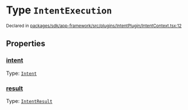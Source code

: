 # Type `IntentExecution`
<sub>Declared in [packages/sdk/app-framework/src/plugins/IntentPlugin/IntentContext.tsx:12](https://github.com/dxos/dxos/blob/88f322397/packages/sdk/app-framework/src/plugins/IntentPlugin/IntentContext.tsx#L12)</sub>




## Properties
### [intent](https://github.com/dxos/dxos/blob/88f322397/packages/sdk/app-framework/src/plugins/IntentPlugin/IntentContext.tsx#L13)
Type: <code>[Intent](/api/@dxos/app-framework/types/Intent)</code>




### [result](https://github.com/dxos/dxos/blob/88f322397/packages/sdk/app-framework/src/plugins/IntentPlugin/IntentContext.tsx#L14)
Type: <code>[IntentResult](/api/@dxos/app-framework/types/IntentResult)</code>





